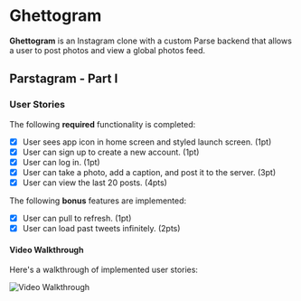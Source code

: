 # Ghettogram

**Ghettogram** is an Instagram clone with a custom Parse backend that allows a user to post photos and view a global photos feed.

## Parstagram - Part I

### User Stories

The following **required** functionality is completed:

- [x] User sees app icon in home screen and styled launch screen. (1pt)
- [x] User can sign up to create a new account. (1pt)
- [x] User can log in. (1pt)
- [x] User can take a photo, add a caption, and post it to the server. (3pt)
- [x] User can view the last 20 posts. (4pts)

The following **bonus** features are implemented:

- [x] User can pull to refresh. (1pt)
- [x] User can load past tweets infinitely. (2pts)

#### Video Walkthrough

Here's a walkthrough of implemented user stories:

<img src='https://media.giphy.com/media/9JjRSPEaDHMgAfwauE/giphy.gif' width='' alt='Video Walkthrough' />
